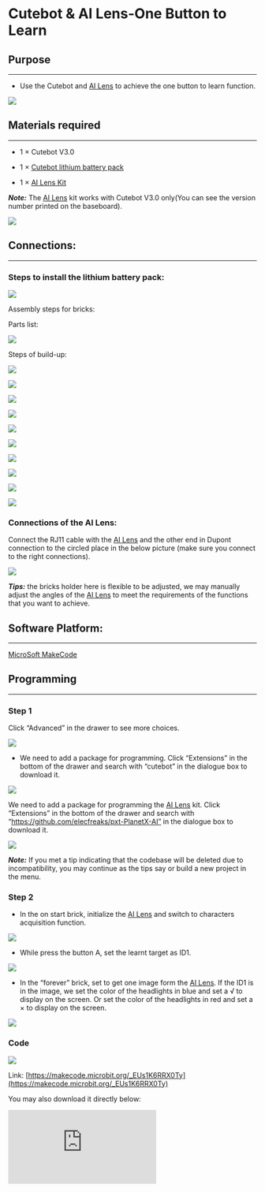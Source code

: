 ﻿# Cutebot & AI Lens-One Button to Learn

## Purpose
---
- Use the Cutebot and [AI Lens](https://www.elecfreaks.com/elecfreaks-smart-ai-lens-kit.html) to achieve the one button to learn function.

![](https://wiki-media-ef.oss-cn-hongkong.aliyuncs.com/i18n/en/docusaurus-plugin-content-docs/current/microbit/microbit-smart-car/microbit-smart-cutebot/cutebot-ailens/images/cutebot-case-20-01.png)

## Materials required
---

- 1 × Cutebot V3.0

- 1 × [Cutebot lithium battery pack](https://www.elecfreaks.com/cutebot-lithium-battery-pack.html)

- 1 × [AI Lens Kit](https://www.elecfreaks.com/elecfreaks-smart-ai-lens-kit.html)

***Note:*** The [AI Lens](https://www.elecfreaks.com/elecfreaks-smart-ai-lens-kit.html) kit works with Cutebot V3.0 only(You can see the version number printed on the baseboard).

![](https://wiki-media-ef.oss-cn-hongkong.aliyuncs.com/i18n/en/docusaurus-plugin-content-docs/current/microbit/microbit-smart-car/microbit-smart-cutebot/cutebot-ailens/images/cutebot-16-04.png)

## Connections:
---

### Steps to install the lithium battery pack:

![](https://wiki-media-ef.oss-cn-hongkong.aliyuncs.com/i18n/en/docusaurus-plugin-content-docs/current/microbit/microbit-smart-car/microbit-smart-cutebot/cutebot-ailens/images/cutebot-step-01.png)

Assembly steps for bricks:

Parts list:

![](https://wiki-media-ef.oss-cn-hongkong.aliyuncs.com/i18n/en/docusaurus-plugin-content-docs/current/microbit/microbit-smart-car/microbit-smart-cutebot/cutebot-ailens/images/cutebot-step-02.png)

Steps of build-up:

![](https://wiki-media-ef.oss-cn-hongkong.aliyuncs.com/i18n/en/docusaurus-plugin-content-docs/current/microbit/microbit-smart-car/microbit-smart-cutebot/cutebot-ailens/images/cutebot-step-03.png)

![](https://wiki-media-ef.oss-cn-hongkong.aliyuncs.com/i18n/en/docusaurus-plugin-content-docs/current/microbit/microbit-smart-car/microbit-smart-cutebot/cutebot-ailens/images/cutebot-step-04.png)

![](https://wiki-media-ef.oss-cn-hongkong.aliyuncs.com/i18n/en/docusaurus-plugin-content-docs/current/microbit/microbit-smart-car/microbit-smart-cutebot/cutebot-ailens/images/cutebot-step-05.png)

![](https://wiki-media-ef.oss-cn-hongkong.aliyuncs.com/i18n/en/docusaurus-plugin-content-docs/current/microbit/microbit-smart-car/microbit-smart-cutebot/cutebot-ailens/images/cutebot-step-06.png)

![](https://wiki-media-ef.oss-cn-hongkong.aliyuncs.com/i18n/en/docusaurus-plugin-content-docs/current/microbit/microbit-smart-car/microbit-smart-cutebot/cutebot-ailens/images/cutebot-step-07.png)

![](https://wiki-media-ef.oss-cn-hongkong.aliyuncs.com/i18n/en/docusaurus-plugin-content-docs/current/microbit/microbit-smart-car/microbit-smart-cutebot/cutebot-ailens/images/cutebot-step-08.png)

![](https://wiki-media-ef.oss-cn-hongkong.aliyuncs.com/i18n/en/docusaurus-plugin-content-docs/current/microbit/microbit-smart-car/microbit-smart-cutebot/cutebot-ailens/images/cutebot-step-09.png)

![](https://wiki-media-ef.oss-cn-hongkong.aliyuncs.com/i18n/en/docusaurus-plugin-content-docs/current/microbit/microbit-smart-car/microbit-smart-cutebot/cutebot-ailens/images/cutebot-step-10.png)

![](https://wiki-media-ef.oss-cn-hongkong.aliyuncs.com/i18n/en/docusaurus-plugin-content-docs/current/microbit/microbit-smart-car/microbit-smart-cutebot/cutebot-ailens/images/cutebot-step-11.png)

![](https://wiki-media-ef.oss-cn-hongkong.aliyuncs.com/i18n/en/docusaurus-plugin-content-docs/current/microbit/microbit-smart-car/microbit-smart-cutebot/cutebot-ailens/images/cutebot-step-12.png)


### Connections of the AI Lens:

Connect the RJ11 cable with the [AI Lens](https://www.elecfreaks.com/elecfreaks-smart-ai-lens-kit.html) and the other end in Dupont connection to the circled place in the below picture (make sure you connect to the right connections).

![](https://wiki-media-ef.oss-cn-hongkong.aliyuncs.com/i18n/en/docusaurus-plugin-content-docs/current/microbit/microbit-smart-car/microbit-smart-cutebot/cutebot-ailens/images/cutebot-step-13.png)

***Tips:*** the bricks holder here is flexible to be adjusted, we may manually adjust the angles of the [AI Lens](https://www.elecfreaks.com/elecfreaks-smart-ai-lens-kit.html) to meet the requirements of the functions that you want to achieve.

## Software Platform:
---

[MicroSoft MakeCode](https://makecode.microbit.org/#)

## Programming
---

### Step 1

Click “Advanced” in the drawer to see more choices.

![](https://wiki-media-ef.oss-cn-hongkong.aliyuncs.com/i18n/en/docusaurus-plugin-content-docs/current/microbit/microbit-smart-car/microbit-smart-cutebot/cutebot-ailens/images/cutebot-pk-1.png)

- We need to add a package for programming. Click “Extensions” in the bottom of the drawer and search with “cutebot” in the dialogue box to download it.

![](https://wiki-media-ef.oss-cn-hongkong.aliyuncs.com/i18n/en/docusaurus-plugin-content-docs/current/microbit/microbit-smart-car/microbit-smart-cutebot/cutebot-ailens/images/cutebot-pk-11.png)


We need to add a package for programming the [AI Lens](https://www.elecfreaks.com/elecfreaks-smart-ai-lens-kit.html) kit. Click “Extensions” in the bottom of the drawer and search with “https://github.com/elecfreaks/pxt-PlanetX-AI” in the dialogue box to download it.

![](https://wiki-media-ef.oss-cn-hongkong.aliyuncs.com/i18n/en/docusaurus-plugin-content-docs/current/microbit/microbit-smart-car/microbit-smart-cutebot/cutebot-ailens/images/cutebot-pk-12.png)

***Note:*** If you met a tip indicating that the codebase will be deleted due to incompatibility, you may continue as the tips say or build a new project in the menu.

###  Step 2

- In the on start brick, initialize the [AI Lens](https://www.elecfreaks.com/elecfreaks-smart-ai-lens-kit.html) and switch to characters acquisition function.

![](https://wiki-media-ef.oss-cn-hongkong.aliyuncs.com/i18n/en/docusaurus-plugin-content-docs/current/microbit/microbit-smart-car/microbit-smart-cutebot/cutebot-ailens/images/case-20-01.png)

- While press the button A, set the learnt target as ID1.

![](https://wiki-media-ef.oss-cn-hongkong.aliyuncs.com/i18n/en/docusaurus-plugin-content-docs/current/microbit/microbit-smart-car/microbit-smart-cutebot/cutebot-ailens/images/case-20-02.png)

- In the “forever” brick, set to get one image form the [AI Lens](https://www.elecfreaks.com/elecfreaks-smart-ai-lens-kit.html). If the ID1 is in the image, we set the color of the headlights in blue and set a √ to display on the screen. Or set the color of the headlights in red and set a × to display on the screen.

![](https://wiki-media-ef.oss-cn-hongkong.aliyuncs.com/i18n/en/docusaurus-plugin-content-docs/current/microbit/microbit-smart-car/microbit-smart-cutebot/cutebot-ailens/images/case-20-03.png)



### Code

![](https://wiki-media-ef.oss-cn-hongkong.aliyuncs.com/i18n/en/docusaurus-plugin-content-docs/current/microbit/microbit-smart-car/microbit-smart-cutebot/cutebot-ailens/images/case-20-04.png)



Link: [https://makecode.microbit.org/_EUs1K6RRX0Ty](https://makecode.microbit.org/_EUs1K6RRX0Ty)

You may also download it directly below:

<div
    style={{
        position: 'relative',
        paddingBottom: '60%',
        overflow: 'hidden',
    }}
>
    <iframe
        src="https://makecode.microbit.org/_EUs1K6RRX0Ty"
        frameborder="0"
        sandbox="allow-popups allow-forms allow-scripts allow-same-origin"
        style={{
            position: 'absolute',
            width: '100%',
            height: '100%',
        }}
    />
</div>


## Result
---
- While pressing button A, set the learnt target as ID1, after learning it, the LED headlights light on in blue and the icon √ is displaying on the screen if ID1 is recognized; or set the LED lights on in red and display icon × .

![](https://wiki-media-ef.oss-cn-hongkong.aliyuncs.com/i18n/en/docusaurus-plugin-content-docs/current/microbit/microbit-smart-car/microbit-smart-cutebot/cutebot-ailens/images/cutebot-case-20.gif)

## Exploration
---

## FAQ
---

## Relevant Files
---
